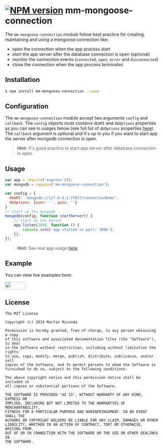 [![NPM version](https://badge.fury.io/js/mm-mongoose-connection.svg)](http://badge.fury.io/js/mm-mongoose-connection)
mm-mongoose-connection
======================
The `mm-mongoose-connection` module follow best practice for creating, maintaining and using a mongoose connection like:
 * open the connection when the app process start
 * start the app server after the database connection is open (optional)
 * monitor the connection events (`connected`, `open`, `error` and `disconnected`)
 * close the connection when the app process terminates

## Installation

```bash
$ npm install mm-mongoose-connection --save
```

## Configuration
The `mm-mongoose-connection` module accept two arguments `config` and `callback`. The `config` objects must contains `dbURI`
and `dbOptions` properties as you can see in usages below (see full list of `dbOptions` properties [here](http://mongoosejs.com/docs/connections.html)). The `callback` argument is optional and it's up to you if you want
to start app the server after mongodb connection is open.
> **Hint:** It's good practice to start app server after database connection is open.

## Usage

```js
var app = require('express')();
var mongodb = require('mm-mongoose-connection');

var config = {
  dbURI: 'mongodb://127.0.0.1:27017/connectionDemo',
  dbOptions: {user: '', pass: ''}
}
// start up the mongodb
mongodb(config, function startServer() {
    // start up the server
    app.listen(3000, function () {
        console.info('app started on port: 3000');
    });
});
```
> **Hint:** See real app usage [here](https://github.com/martinmicunda/e-scheduling).

## Example
You can view live examples here:

<a href="http://runnable.com/U-I3ooLFYVYguhni/mm-mongoose-connection-example-for-node-js-mongodb-and-express" target="_blank"><img src="https://runnable.com/external/styles/assets/runnablebtn.png" style="width:67px;height:25px;"></a>

## License

    The MIT License
    
    Copyright (c) 2014 Martin Micunda  

    Permission is hereby granted, free of charge, to any person obtaining a copy
    of this software and associated documentation files (the "Software"), to deal
    in the Software without restriction, including without limitation the rights
    to use, copy, modify, merge, publish, distribute, sublicense, and/or sell
    copies of the Software, and to permit persons to whom the Software is
    furnished to do so, subject to the following conditions:
    
    The above copyright notice and this permission notice shall be included in
    all copies or substantial portions of the Software.
    
    THE SOFTWARE IS PROVIDED "AS IS", WITHOUT WARRANTY OF ANY KIND, EXPRESS OR
    IMPLIED, INCLUDING BUT NOT LIMITED TO THE WARRANTIES OF MERCHANTABILITY,
    FITNESS FOR A PARTICULAR PURPOSE AND NONINFRINGEMENT. IN NO EVENT SHALL THE
    AUTHORS OR COPYRIGHT HOLDERS BE LIABLE FOR ANY CLAIM, DAMAGES OR OTHER
    LIABILITY, WHETHER IN AN ACTION OF CONTRACT, TORT OR OTHERWISE, ARISING FROM,
    OUT OF OR IN CONNECTION WITH THE SOFTWARE OR THE USE OR OTHER DEALINGS IN
    THE SOFTWARE.
